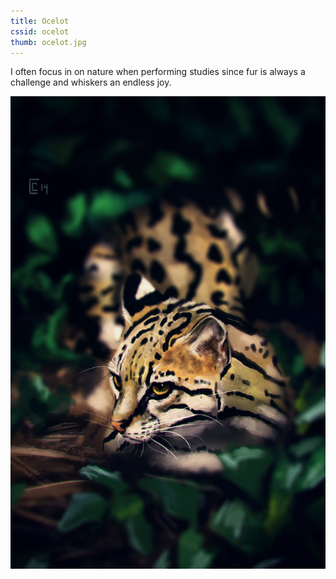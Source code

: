 ```yaml
---
title: Ocelot
cssid: ocelot
thumb: ocelot.jpg
---
```

I often focus in on nature when performing studies since fur is always a challenge and whiskers an endless joy.

![Ocelot](assets/img/ocelot.jpg)

